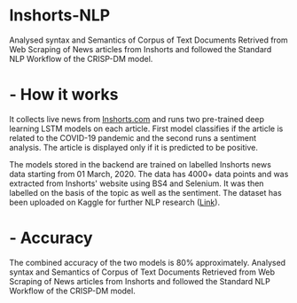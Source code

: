 # Inshorts-NLP

Analysed syntax and Semantics of Corpus of Text Documents Retrived from Web Scraping of News articles from Inshorts and followed the Standard NLP Workflow of the CRISP-DM model.


# - How it works
It collects live news from <a href="https://www.inshorts.com/en/read/national">Inshorts.com</a> and runs two pre-trained deep learning LSTM models on each article. First model classifies if the article is related to the COVID-19 pandemic and the second runs a sentiment analysis. The article is displayed only if it is predicted to be positive.

The models stored in the backend are trained on labelled Inshorts news data starting from 01 March, 2020. The data has 4000+ data points and was extracted from Inshorts' website using BS4 and Selenium. It was then labelled on the basis of the topic as well as the sentiment. The dataset has been uploaded on Kaggle for further NLP research (<a href="https://www.kaggle.com/hkapoor/covid19-india-news-headlines-for-nlp">Link</a>).

# - Accuracy
The combined accuracy of the two models is 80% approximately.
Analysed syntax and Semantics of Corpus of Text Documents Retrieved from Web Scraping of News articles from Inshorts and followed the Standard NLP Workflow of the CRISP-DM model.
